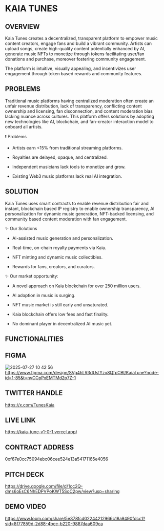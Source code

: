 # KAIA TUNES

## OVERVIEW

Kaia Tunes creates a decentralized, transparent platform to empower music content creators, engage fans and build a vibrant community. Artists can upload songs, create high-quality content potentially enhanced by AI, generate music NFTs to monetize through tokens facilitating user/fan donations and purchase, moreover fostering community engagement. 

The platform is intuitive, visually appealing, and incentivizes user engagement through token based rewards and community features.

## PROBLEMS

Traditional music platforms having centralized moderation often create an unfair revenue distribution, lack of transparency, conflicting content ownership and licensing, fan disconnection, and content moderation bias lacking nuance across cultures. This platform offers solutions by adopting new technologies like AI, blockchain, and fan-creator interaction model to onboard all artists.

❗ Problems

- Artists earn <15% from traditional streaming platforms.

- Royalties are delayed, opaque, and centralized.

- Independent musicians lack tools to monetize and grow.

- Existing Web3 music platforms lack real AI integration.


## SOLUTION

Kaia Tunes uses smart contracts to enable revenue distribution fair and instant, blockchain based IP registry to enable ownership transparency, AI personalization for dynamic music generation, NFT-backed licensing, and community based content moderation with fan engagement.

✨ Our Solutions

- AI-assisted music generation and personalization.

- Real-time, on-chain royalty payments via Kaia.

- NFT minting and dynamic music collectibles.

- Rewards for fans, creators, and curators.


✨ Our market opportunity: 

- A novel approach on Kaia blockchain for over 250 million users.

- AI adoption in music is surging.

- NFT music market is still early and unsaturated.

- Kaia blockchain offers low fees and fast finality.

- No dominant player in decentralized AI music yet.


## FUNCTIONALITIES


## FIGMA
![2025-07-27 10 42 56](https://github.com/user-attachments/assets/05b1d650-9897-47fa-ac7d-b1e5c737b9d2)
https://www.figma.com/design/SVg4hLR3dUstYzo8QfpCBI/KaiaTune?node-id=1-85&t=nvCCpPxEMTMd2p7Z-1

## TWITTER HANDLE
https://x.com/TunesKaia

## LIVE LINK
https://kaia-tune-v1-0-1.vercel.app/

## CONTRACT ADDRESS
0xf67e0cc75094ebc06cee524e13a54171165e4056

## PITCH DECK
https://drive.google.com/file/d/1oc2Q-dms6oEsC6NhEDPVPoKWT5SoC2pw/view?usp=sharing

## DEMO VIDEO
https://www.loom.com/share/5e378fcd02244212966c18a9490fdcc1?sid=8f77859d-2d88-4bec-b220-9887daa609ca

